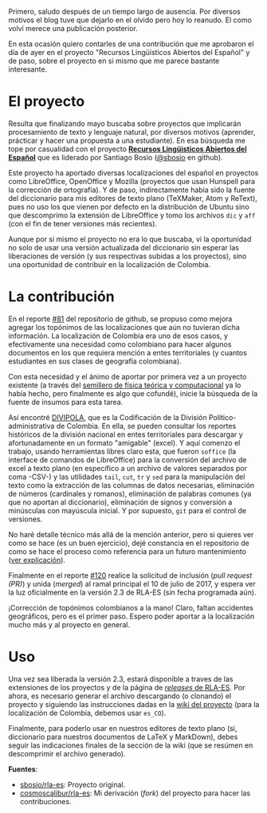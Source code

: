 <!--
.. title: Topónimos colombianos en RLA-ES
.. slug: toponimos-colombianos-en-rla-es
.. date: 2017-07-11 18:19:13 UTC-05:00
.. tags: Español,Topónimos,RLA-ES,Diccionario,Corrector de ortografía,Libre,Colombia
.. category: Contribuciones
.. link:
.. description: Aporte al proyecto RLA-ES con los topónimos colombianos para la localización del diccionario es_CO.
.. type: text
.. author: Edward Villegas
-->

Primero, saludo después de un tiempo largo de ausencia. Por diversos motivos el blog tuve que dejarlo en el olvido pero hoy lo reanudo. El como volví merece una publicación posterior.  

En esta ocasión quiero contarles de una contribución que me aprobaron el día de ayer en el proyecto "Recursos Lingüísticos Abiertos del Español" y de paso, sobre el proyecto en si mismo que me parece bastante interesante.  

# El proyecto

Resulta que finalizando mayo buscaba sobre proyectos que implicarán procesamiento de texto y lenguaje natural, por diversos motivos (aprender, prácticar y hacer una propuesta a una estudiante). En esa búsqueda me tope por casualidad con el proyecto [__Recursos Lingüisticos Abiertos del Español__](https://github.com/sbosio/rla-es) que es liderado por Santiago Bosio ([@sbosio](https://github.com/sbosio) en github).  

Este proyecto ha aportado diversas localizaciones del español en proyectos como LibreOffice, OpenOffice y Mozilla (proyectos que usan Hunspell para la corrección de ortografía). Y de paso, indirectamente había sido la fuente del diccionario para mis editores de texto plano (TeXMaker, Atom y ReText), pues no uso los que vienen por defecto en la distribución de Ubuntu sino que descomprimo la extensión de LibreOffice y tomo los archivos `dic` y `aff` (con el fin de tener versiones más recientes).  

Aunque por si mismo el proyecto no era lo que buscaba, vi la oportunidad no solo de usar una versión actualizada del diccionario sin esperar las liberaciones de versión (y sus respectivas subidas a los proyectos), sino una oportunidad de contribuir en la localización de Colombia.  

# La contribución

En el reporte [\#81](https://github.com/sbosio/rla-es/issues/81) del repositorio de github, se propuso como mejora agregar los topónimos de las localizaciones que aún no tuvieran dicha información. La localización de Colombia era uno de esos casos, y efectivamente una necesidad como colombiano para hacer algunos documentos en los que requiera mención a entes territoriales (y cuantos estudiantes en sus clases de geografía colombiana).  

Con esta necesidad y el ánimo de aportar por primera vez a un proyecto existente (a través del [semillero de física teórica y computacional](https://github.com/fisicatyc) ya lo había hecho, pero finalmente es algo que cofundé), inicie la búsqueda de la fuente de insumos para esta tarea.  

Así encontré [DIVIPOLA](https://geoportal.dane.gov.co/v2/?page=elementoHistoricoDivipola), que es la Codificación de la División Político-administrativa de Colombia. En ella, se pueden consultar los reportes históricos de la división nacional en entes territoriales para descargar y afortunadamente en un formato "amigable" (excel). Y aquí comenzo el trabajo, usando herramientas libres claro esta, que fueron `soffice` (la interface de comandos de LibreOffice) para la conversión del archivo de excel a texto plano (en específico a un archivo de valores separados por coma -CSV-) y las utilidades `tail`, `cut`, `tr` y `sed` para la manipulación del texto como la extracción de las columnas de datos necesarias, eliminación de números (cardinales y romanos), eliminación de palabras comunes (ya que no aportan al diccionario), eliminación de signos y conversión a minúsculas con mayúscula inicial. Y por supuesto, `git` para el control de versiones.  

No haré detalle técnico más allá de la mención anterior, pero si quieres ver como se hace (es un buen ejercicio), dejé constancia en el repositorio de como se hace el proceso como referencia para un futuro mantenimiento ([ver explicación](https://github.com/sbosio/rla-es/tree/master/ortograf/palabras/toponimos/l10n/es_CO)).  

Finalmente en el reporte [\#120](https://github.com/sbosio/rla-es/pull/120) realice la solicitud de inclusión (_pull request (PR)_) y unida (_merged_) al ramal principal el 10 de julio de 2017, y espera ver la luz oficialmente en la versión 2.3 de RLA-ES (sin fecha programada aún).  

¡Corrección de topónimos colombianos a la mano! Claro, faltan accidentes geográficos, pero es el primer paso. Espero poder aportar a la localización mucho más y al proyecto en general.  

# Uso

Una vez sea liberada la versión 2.3, estará disponible a traves de las extensiones de los proyectos y de la página de [_releases_ de RLA-ES](https://github.com/sbosio/rla-es/releases). Por ahora, es necesario generar el archivo descargando (o clonando) el proyecto y siguiendo las instrucciones dadas en la [wiki del proyecto](https://github.com/sbosio/rla-es/wiki/Generar-diccionario-corrector) (para la localización de Colombia, debemos usar `es_CO`).  

Finalmente, para poderlo usar en nuestros editores de texto plano (si, diccionario para nuestros documentos de LaTeX y MarkDown), debes seguir las indicaciones finales de la sección de la wiki (que se resúmen en descomprimir el archivo generado).  

__Fuentes__:  

+   [sbosio/rla-es](https://github.com/sbosio/rla-es): Proyecto original.  
+   [cosmoscalibur/rla-es](https://github.com/cosmoscalibur/rla-es): Mi derivación (_fork_) del proyecto para hacer las contribuciones.  
